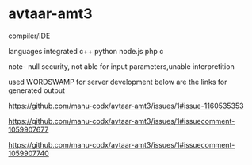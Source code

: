 # avtaar-amt3
compiler/IDE

languages integrated
c++
python
node.js
php
c

note- null security, not able for input parameters,unable interpretition

used WORDSWAMP for server development
below are the links for generated output

https://github.com/manu-codx/avtaar-amt3/issues/1#issue-1160535353

https://github.com/manu-codx/avtaar-amt3/issues/1#issuecomment-1059907677

https://github.com/manu-codx/avtaar-amt3/issues/1#issuecomment-1059907740




